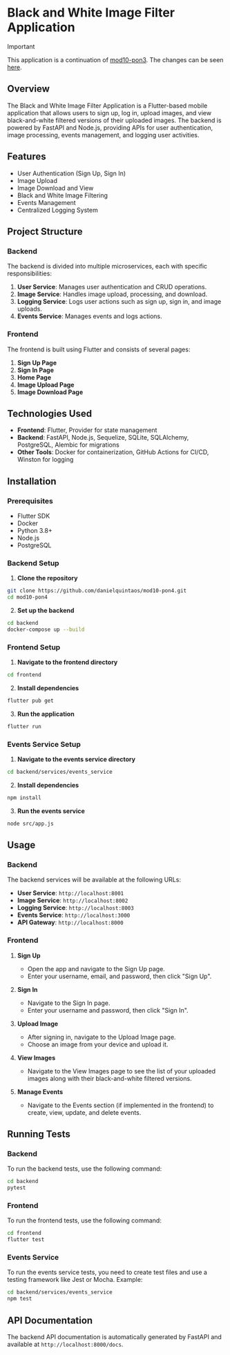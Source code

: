 # Black and White Image Filter Application

> [!IMPORTANT]
> This application is a continuation of [mod10-pon3](https://github.com/danielquintaos/mod10-pon3). The changes can be seen [here](https://github.com/danielquintaos/mod10-pon4/commit/6b5c2c17af9e9fca71b7be77a619cbd6045266e5).

## Overview

The Black and White Image Filter Application is a Flutter-based mobile application that allows users to sign up, log in, upload images, and view black-and-white filtered versions of their uploaded images. The backend is powered by FastAPI and Node.js, providing APIs for user authentication, image processing, events management, and logging user activities.

## Features

- User Authentication (Sign Up, Sign In)
- Image Upload
- Image Download and View
- Black and White Image Filtering
- Events Management
- Centralized Logging System

## Project Structure

### Backend

The backend is divided into multiple microservices, each with specific responsibilities:

1. **User Service**: Manages user authentication and CRUD operations.
2. **Image Service**: Handles image upload, processing, and download.
3. **Logging Service**: Logs user actions such as sign up, sign in, and image uploads.
4. **Events Service**: Manages events and logs actions.

### Frontend

The frontend is built using Flutter and consists of several pages:

1. **Sign Up Page**
2. **Sign In Page**
3. **Home Page**
4. **Image Upload Page**
5. **Image Download Page**

## Technologies Used

- **Frontend**: Flutter, Provider for state management
- **Backend**: FastAPI, Node.js, Sequelize, SQLite, SQLAlchemy, PostgreSQL, Alembic for migrations
- **Other Tools**: Docker for containerization, GitHub Actions for CI/CD, Winston for logging

## Installation

### Prerequisites

- Flutter SDK
- Docker
- Python 3.8+
- Node.js
- PostgreSQL

### Backend Setup

1. **Clone the repository**

```sh
git clone https://github.com/danielquintaos/mod10-pon4.git
cd mod10-pon4
```

2. **Set up the backend**

```sh
cd backend
docker-compose up --build
```

### Frontend Setup

1. **Navigate to the frontend directory**

```sh
cd frontend
```

2. **Install dependencies**

```sh
flutter pub get
```

3. **Run the application**

```sh
flutter run
```

### Events Service Setup

1. **Navigate to the events service directory**

```sh
cd backend/services/events_service
```

2. **Install dependencies**

```sh
npm install
```

3. **Run the events service**

```sh
node src/app.js
```

## Usage

### Backend

The backend services will be available at the following URLs:
- **User Service**: `http://localhost:8001`
- **Image Service**: `http://localhost:8002`
- **Logging Service**: `http://localhost:8003`
- **Events Service**: `http://localhost:3000`
- **API Gateway**: `http://localhost:8000`

### Frontend

1. **Sign Up**
   - Open the app and navigate to the Sign Up page.
   - Enter your username, email, and password, then click "Sign Up".

2. **Sign In**
   - Navigate to the Sign In page.
   - Enter your username and password, then click "Sign In".

3. **Upload Image**
   - After signing in, navigate to the Upload Image page.
   - Choose an image from your device and upload it.

4. **View Images**
   - Navigate to the View Images page to see the list of your uploaded images along with their black-and-white filtered versions.

5. **Manage Events**
   - Navigate to the Events section (if implemented in the frontend) to create, view, update, and delete events.

## Running Tests

### Backend

To run the backend tests, use the following command:

```sh
cd backend
pytest
```

### Frontend

To run the frontend tests, use the following command:

```sh
cd frontend
flutter test
```

### Events Service

To run the events service tests, you need to create test files and use a testing framework like Jest or Mocha. Example:

```sh
cd backend/services/events_service
npm test
```

## API Documentation

The backend API documentation is automatically generated by FastAPI and available at `http://localhost:8000/docs`.

